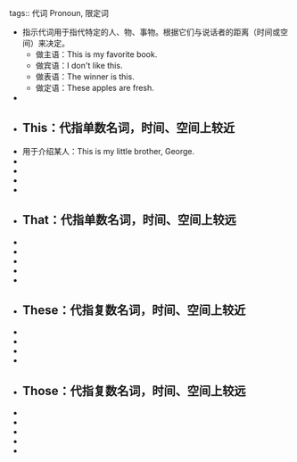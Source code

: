 tags:: 代词 Pronoun, 限定词

- 指示代词用于指代特定的人、物、事物。根据它们与说话者的距离（时间或空间）来决定。
	- 做主语：This is my favorite book.
	- 做宾语：I don't like this.
	- 做表语：The winner is this.
	- 做定语：These apples are fresh.
-
- ## This：代指单数名词，时间、空间上较近
- 用于介绍某人：This is my little brother, George.
-
-
-
-
- ## That：代指单数名词，时间、空间上较远
-
-
-
-
-
- ## These：代指复数名词，时间、空间上较近
-
-
-
-
- ## Those：代指复数名词，时间、空间上较远
-
-
-
-
-